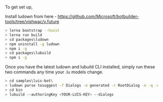 ﻿To get set up, 

Install ludown from here - https://github.com/Microsoft/botbuilder-tools/tree/vishwac/v.future

```bash
> lerna bootstrap --hoist
> lerna run build
> cd packages\ludown
> npm uninstall -g ludown
> npm i -g
> cd packages\lubuild
> npm i -g
```

Once you have the latest ludown and lubuild CLI installed, simply run these two commands any time your .lu models change.

```bash
> cd samples\luis-bot\
> ludown parse tosuggest -f Dialogs -o generated -r RootDialog -e -q -u --verbose
> cd bin
> lubuild --authoringKey <YOUR-LUIS-KEY> --dialogs
```

